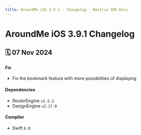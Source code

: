 ```yaml
---
title: AroundMe iOS 3.9.1 - Changelog - Navitia SDK Docs
---
```


# AroundMe iOS 3.9.1 Changelog

<h2>🗓 07 Nov 2024</h2>

#### Fix
- Fix the bookmark feature with more possibilities of displaying

#### Dependencies
- RouterEngine `v1.5.2`
- DesignEngine `v2.17.0`

#### Compiler
-  Swift  `6.0`